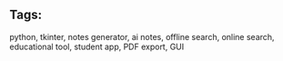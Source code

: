 ## Tags:
python, tkinter, notes generator, ai notes, offline search, online search, educational tool, student app, PDF export, GUI
